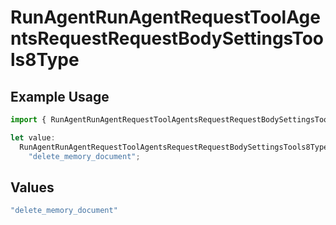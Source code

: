 # RunAgentRunAgentRequestToolAgentsRequestRequestBodySettingsTools8Type

## Example Usage

```typescript
import { RunAgentRunAgentRequestToolAgentsRequestRequestBodySettingsTools8Type } from "@orq-ai/node/models/operations";

let value:
  RunAgentRunAgentRequestToolAgentsRequestRequestBodySettingsTools8Type =
    "delete_memory_document";
```

## Values

```typescript
"delete_memory_document"
```